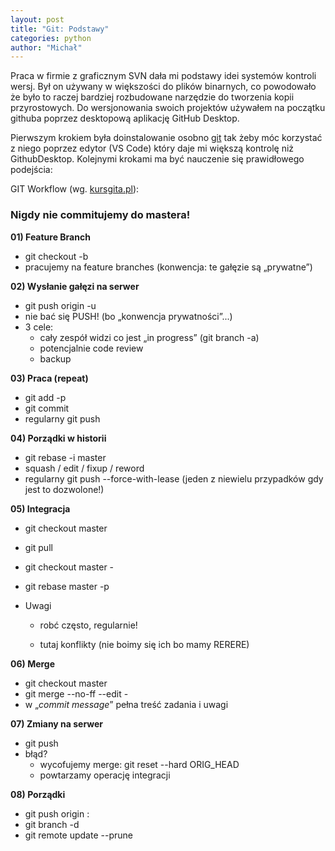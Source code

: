 ```yaml
---
layout: post
title: "Git: Podstawy"
categories: python
author: "Michał"
---
```




Praca w firmie z graficznym SVN dała mi podstawy idei systemów kontroli wersj. Był on używany w większości do plików binarnych, co powodowało że było to raczej bardziej rozbudowane narzędzie do tworzenia kopii przyrostowych. Do wersjonowania swoich projektów używałem na początku githuba poprzez desktopową aplikację GitHub Desktop. 

Pierwszym krokiem była doinstalowanie osobno [git](https://git-scm.com/) tak żeby móc korzystać z niego poprzez edytor (VS Code) który daje mi większą kontrolę niż GithubDesktop. Kolejnymi krokami ma być nauczenie się prawidłowego podejścia:



GIT Workflow (wg. [kursgita.pl](https://kursgita.pl/)):

### Nigdy nie commitujemy do mastera!

**01) Feature Branch**

- git checkout -b <feature branch>
- pracujemy na feature branches (konwencja: te gałęzie są „prywatne”)



**02) Wysłanie gałęzi na serwer**

* git push origin -u <feature branch>
* nie bać się PUSH! (bo „konwencja prywatności”...)
* 3 cele:
  * cały zespół widzi co jest „in progress” (git branch -a)
  * potencjalnie code review
  * backup



**03) Praca (repeat)**

* git add -p
*  git commit
* regularny git push



**04) Porządki w historii**

* git rebase -i master
* squash / edit / fixup / reword
* regularny git push --force-with-lease (jeden z niewielu przypadków gdy jest to dozwolone!)



**05) Integracja**

* git checkout master

* git pull

* git checkout master -

* git rebase master -p

* Uwagi

  * robć często, regularnie!

  * tutaj konflikty (nie boimy się ich bo mamy RERERE)

    

**06) Merge**

* git checkout master
*  git merge --no-ff --edit -
* w „*commit message*” pełna treść zadania i uwagi



**07) Zmiany na serwer**

* git push
* błąd?
  * wycofujemy merge: git reset --hard ORIG_HEAD
  * powtarzamy operację integracji


**08) Porządki**

* git push origin :<feature branch>
* git branch -d <feature branch>
* git remote update --prune




